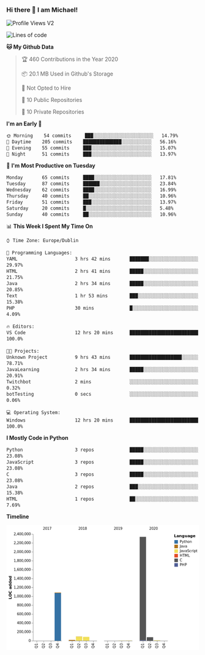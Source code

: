 ### Hi there 👋 I am Michael!

![Profile Views V2](https://komarev.com/ghpvc/?username=AppDevMichael)

<!--START_SECTION:waka-->
![Lines of code](https://img.shields.io/badge/From%20Hello%20World%20I%27ve%20Written-10.3%20million%20lines%20of%20code-blue)

**🐱 My Github Data** 

> 🏆 460 Contributions in the Year 2020
 > 
> 📦 20.1 MB Used in Github's Storage 
 > 
> 🚫 Not Opted to Hire
 > 
> 📜 10 Public Repositories
 > 
> 🔑 10 Private Repositories 

**I'm an Early 🐤** 

```text
🌞 Morning    54 commits     ███░░░░░░░░░░░░░░░░░░░░░░   14.79% 
🌆 Daytime    205 commits    ██████████████░░░░░░░░░░░   56.16% 
🌃 Evening    55 commits     ███░░░░░░░░░░░░░░░░░░░░░░   15.07% 
🌙 Night      51 commits     ███░░░░░░░░░░░░░░░░░░░░░░   13.97%

```
📅 **I'm Most Productive on Tuesday** 

```text
Monday       65 commits     ████░░░░░░░░░░░░░░░░░░░░░   17.81% 
Tuesday      87 commits     ██████░░░░░░░░░░░░░░░░░░░   23.84% 
Wednesday    62 commits     ████░░░░░░░░░░░░░░░░░░░░░   16.99% 
Thursday     40 commits     ██░░░░░░░░░░░░░░░░░░░░░░░   10.96% 
Friday       51 commits     ███░░░░░░░░░░░░░░░░░░░░░░   13.97% 
Saturday     20 commits     █░░░░░░░░░░░░░░░░░░░░░░░░   5.48% 
Sunday       40 commits     ██░░░░░░░░░░░░░░░░░░░░░░░   10.96%

```


📊 **This Week I Spent My Time On** 

```text
⌚︎ Time Zone: Europe/Dublin

💬 Programming Languages: 
YAML                     3 hrs 42 mins       ███████░░░░░░░░░░░░░░░░░░   29.97% 
HTML                     2 hrs 41 mins       █████░░░░░░░░░░░░░░░░░░░░   21.75% 
Java                     2 hrs 34 mins       █████░░░░░░░░░░░░░░░░░░░░   20.85% 
Text                     1 hr 53 mins        ███░░░░░░░░░░░░░░░░░░░░░░   15.38% 
PHP                      30 mins             █░░░░░░░░░░░░░░░░░░░░░░░░   4.09%

🔥 Editors: 
VS Code                  12 hrs 20 mins      █████████████████████████   100.0%

🐱‍💻 Projects: 
Unknown Project          9 hrs 43 mins       ███████████████████░░░░░░   78.71% 
JavaLearning             2 hrs 34 mins       █████░░░░░░░░░░░░░░░░░░░░   20.91% 
Twitchbot                2 mins              ░░░░░░░░░░░░░░░░░░░░░░░░░   0.32% 
botTesting               0 secs              ░░░░░░░░░░░░░░░░░░░░░░░░░   0.06%

💻 Operating System: 
Windows                  12 hrs 20 mins      █████████████████████████   100.0%

```

**I Mostly Code in Python** 

```text
Python                   3 repos             █████░░░░░░░░░░░░░░░░░░░░   23.08% 
JavaScript               3 repos             █████░░░░░░░░░░░░░░░░░░░░   23.08% 
C                        3 repos             █████░░░░░░░░░░░░░░░░░░░░   23.08% 
Java                     2 repos             ███░░░░░░░░░░░░░░░░░░░░░░   15.38% 
HTML                     1 repos             ██░░░░░░░░░░░░░░░░░░░░░░░   7.69%

```


**Timeline**

![Chart not found](https://github.com/AppDevMichael/AppDevMichael/blob/master/charts/bar_graph.png) 


<!--END_SECTION:waka-->

